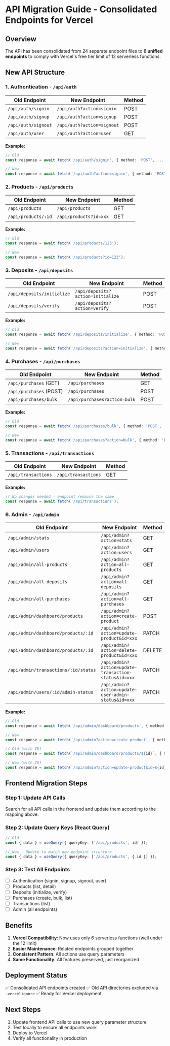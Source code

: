 # API Migration Guide - Consolidated Endpoints for Vercel

## Overview
The API has been consolidated from 24 separate endpoint files to **6 unified endpoints** to comply with Vercel's free tier limit of 12 serverless functions.

## New API Structure

### 1. Authentication - `/api/auth`
| Old Endpoint | New Endpoint | Method |
|-------------|--------------|--------|
| `/api/auth/signin` | `/api/auth?action=signin` | POST |
| `/api/auth/signup` | `/api/auth?action=signup` | POST |
| `/api/auth/signout` | `/api/auth?action=signout` | POST |
| `/api/auth/user` | `/api/auth?action=user` | GET |

**Example:**
```typescript
// Old
const response = await fetch('/api/auth/signin', { method: 'POST', ... });

// New
const response = await fetch('/api/auth?action=signin', { method: 'POST', ... });
```

### 2. Products - `/api/products`
| Old Endpoint | New Endpoint | Method |
|-------------|--------------|--------|
| `/api/products` | `/api/products` | GET |
| `/api/products/:id` | `/api/products?id=xxx` | GET |

**Example:**
```typescript
// Old
const response = await fetch('/api/products/123');

// New
const response = await fetch('/api/products?id=123');
```

### 3. Deposits - `/api/deposits`
| Old Endpoint | New Endpoint | Method |
|-------------|--------------|--------|
| `/api/deposits/initialize` | `/api/deposits?action=initialize` | POST |
| `/api/deposits/verify` | `/api/deposits?action=verify` | POST |

**Example:**
```typescript
// Old
const response = await fetch('/api/deposits/initialize', { method: 'POST', ... });

// New
const response = await fetch('/api/deposits?action=initialize', { method: 'POST', ... });
```

### 4. Purchases - `/api/purchases`
| Old Endpoint | New Endpoint | Method |
|-------------|--------------|--------|
| `/api/purchases` (GET) | `/api/purchases` | GET |
| `/api/purchases` (POST) | `/api/purchases` | POST |
| `/api/purchases/bulk` | `/api/purchases?action=bulk` | POST |

**Example:**
```typescript
// Old
const response = await fetch('/api/purchases/bulk', { method: 'POST', ... });

// New
const response = await fetch('/api/purchases?action=bulk', { method: 'POST', ... });
```

### 5. Transactions - `/api/transactions`
| Old Endpoint | New Endpoint | Method |
|-------------|--------------|--------|
| `/api/transactions` | `/api/transactions` | GET |

**Example:**
```typescript
// No changes needed - endpoint remains the same
const response = await fetch('/api/transactions');
```

### 6. Admin - `/api/admin`
| Old Endpoint | New Endpoint | Method |
|-------------|--------------|--------|
| `/api/admin/stats` | `/api/admin?action=stats` | GET |
| `/api/admin/users` | `/api/admin?action=users` | GET |
| `/api/admin/all-products` | `/api/admin?action=all-products` | GET |
| `/api/admin/all-deposits` | `/api/admin?action=all-deposits` | GET |
| `/api/admin/all-purchases` | `/api/admin?action=all-purchases` | GET |
| `/api/admin/dashboard/products` | `/api/admin?action=create-product` | POST |
| `/api/admin/dashboard/products/:id` | `/api/admin?action=update-product&id=xxx` | PATCH |
| `/api/admin/dashboard/products/:id` | `/api/admin?action=delete-product&id=xxx` | DELETE |
| `/api/admin/transactions/:id/status` | `/api/admin?action=update-transaction-status&id=xxx` | PATCH |
| `/api/admin/users/:id/admin-status` | `/api/admin?action=update-user-admin-status&id=xxx` | PATCH |

**Example:**
```typescript
// Old
const response = await fetch('/api/admin/dashboard/products', { method: 'POST', ... });

// New
const response = await fetch('/api/admin?action=create-product', { method: 'POST', ... });

// Old (with ID)
const response = await fetch(`/api/admin/dashboard/products/${id}`, { method: 'PATCH', ... });

// New (with ID)
const response = await fetch(`/api/admin?action=update-product&id=${id}`, { method: 'PATCH', ... });
```

## Frontend Migration Steps

### Step 1: Update API Calls
Search for all API calls in the frontend and update them according to the mapping above.

### Step 2: Update Query Keys (React Query)
```typescript
// Old
const { data } = useQuery({ queryKey: ['/api/products', id] });

// New - Update to match new endpoint structure
const { data } = useQuery({ queryKey: ['/api/products', { id }] });
```

### Step 3: Test All Endpoints
- [ ] Authentication (signin, signup, signout, user)
- [ ] Products (list, detail)
- [ ] Deposits (initialize, verify)
- [ ] Purchases (create, bulk, list)
- [ ] Transactions (list)
- [ ] Admin (all endpoints)

## Benefits
1. **Vercel Compatibility**: Now uses only 6 serverless functions (well under the 12 limit)
2. **Easier Maintenance**: Related endpoints grouped together
3. **Consistent Pattern**: All actions use query parameters
4. **Same Functionality**: All features preserved, just reorganized

## Deployment Status
✅ Consolidated API endpoints created
✅ Old API directories excluded via `.vercelignore`
✅ Ready for Vercel deployment

## Next Steps
1. Update frontend API calls to use new query parameter structure
2. Test locally to ensure all endpoints work
3. Deploy to Vercel
4. Verify all functionality in production
